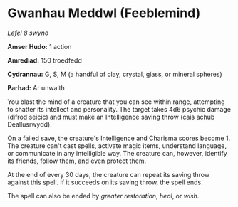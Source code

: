 # Gwanhau Meddwl (Feeblemind)

*Lefel 8 swyno*

**Amser Hudo:** 1 action

**Amrediad:** 150 troedfedd

**Cydrannau:** G, S, M (a handful of clay, crystal, glass, or mineral spheres)

**Parhad:** Ar unwaith

You blast the mind of a creature that you can see within range, attempting to shatter its intellect and personality. The target takes 4d6 psychic damage (difrod seicic) and must make an Intelligence saving throw (cais achub Deallusrwydd).

On a failed save, the creature's Intelligence and Charisma scores become 1. The creature can't cast spells, activate magic items, understand language, or communicate in any intelligible way. The creature can, however, identify its friends, follow them, and even protect them.

At the end of every 30 days, the creature can repeat its saving throw against this spell. If it succeeds on its saving throw, the spell ends.

The spell can also be ended by *greater restoration*, *heal*, or *wish*.
